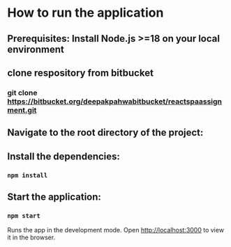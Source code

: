 # How to run the application


## Prerequisites: Install Node.js >=18 on your local environment


## clone respository from bitbucket
### git clone https://bitbucket.org/deepakpahwabitbucket/reactspaassignment.git

## Navigate to the root directory of the project:


## Install the dependencies:
### `npm install`

## Start the application:
### `npm start`


Runs the app in the development mode.
Open [http://localhost:3000](http://localhost:3000) to view it in the browser.
